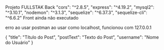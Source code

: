 Projeto FULLSTAK
Back
    "cors": "^2.8.5",
    "express": "^4.19.2",
    "mysql2": "^3.10.1",
    "nodemon": "^3.1.3",
    "sequelize": "^6.37.3",
    "sequelize-cli": "^6.6.2"
Front
    ainda não executado

erro ao usar postman ao usar como localhost, funcionou com 127.0.0.1

{
    "title": "Título do Post",
    "postText": "Texto do Post",
    "username": "Nome do Usuário"
}
